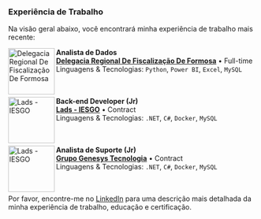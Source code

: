 ### Experiência de Trabalho

Na visão geral abaixo, você encontrará minha experiência de trabalho mais recente:

[<img align="left" height="94px" width="94px" alt="Delegacia Regional De Fiscalização De Formosa" src="https://github.com/user-attachments/assets/1631f533-2e8d-4481-a20b-3da655d38236"/>](https://goias.gov.br/economia/)

**Analista de Dados** \
[**Delegacia Regional De Fiscalização De Formosa**](https://goias.gov.br/economia/) • Full-time \
Linguagens & Tecnologias: `Python`, `Power BI`, `Excel`, `MySQL` \
<br/>
<br/>

[<img align="left" height="94px" width="94px" alt="Lads - IESGO" src="https://github.com/user-attachments/assets/89cf6741-f175-4c7a-a43a-78540d0358b5"/>](https://lads.iesgo.edu.br/index.html)

**Back-end Developer (Jr)** \
[**Lads - IESGO**](https://lads.iesgo.edu.br/index.html) • Contract \
Linguagens & Tecnologias: `.NET`, `C#`, `Docker`, `MySQL` \
<br/>
<br/>

[<img align="left" height="94px" width="94px" alt="Lads - IESGO" src="https://github.com/user-attachments/assets/fa79a82a-724a-4981-98ec-a5b5e5c1e6d5"/>](https://lads.iesgo.edu.br/index.html)

**Analista de Suporte (Jr)** \
[**Grupo Genesys Tecnologia**](https://www.genesysagroti.com.br/) • Contract \
Linguagens & Tecnologias: `.NET`, `C#`, `Docker`, `MySQL` \
<br/>
<br/>

Por favor, encontre-me no [LinkedIn](https://www.linkedin.com/in/gean-vitor-765a7a236) para uma descrição mais detalhada da minha experiência de trabalho, educação e certificação.
